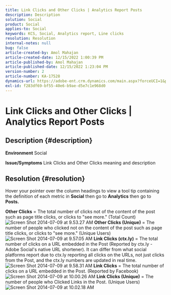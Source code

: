 ```yaml
---
title: Link Clicks and Other Clicks | Analytics Report Posts
description: Description
solution: Social
product: Social
applies-to: Social
keywords: KCS, Social, Analytics report, Line clicks
resolution: Resolution
internal-notes: null
bug: false
article-created-by: Amol Mahajan
article-created-date: 12/15/2022 1:00:39 PM
article-published-by: Amol Mahajan
article-published-date: 12/15/2022 1:23:04 PM
version-number: 2
article-number: KA-17528
dynamics-url: https://adobe-ent.crm.dynamics.com/main.aspx?forceUCI=1&pagetype=entityrecord&etn=knowledgearticle&id=c7533577-787c-ed11-81ac-6045bd006b4b
exl-id: f283df69-bf55-40e6-b9ae-d5e7c1e968d0
---
```

# Link Clicks and Other Clicks | Analytics Report Posts

## Description {#description}

<b>Environment</b>
Social


<b>Issue/Symptoms</b>
Link Clicks and Other Clicks meaning and description


## Resolution {#resolution}


Hover your pointer over the column headings to view a tool tip containing the definition of each metric in <b>Social</b> then go to <b>Analytics</b> then go to <b>Posts.</b>

<b>Other Clicks</b> = The total number of clicks not of the content of the post such as page title clicks, or clicks to "see more." (Total Count)
![Screen Shot 2014-07-09 at 9.53.27 AM](https://helpx.adobe.com/content/dam/help/en/social/kb/link-clicks-click-definitions/jcr%3acontent/main-pars/image/Screen%20Shot%202014-07-09%20at%209.53.27%20AM.png "Screen Shot 2014-07-09 at 9.53.27 AM")
<b>Other Clicks (Unique)</b> = The number of people who clicked not on the content of the post such as page title clicks, or clicks to "see more." (Unique Users)
![Screen Shot 2014-07-09 at 9.57.05 AM](https://helpx.adobe.com/content/dam/help/en/social/kb/link-clicks-click-definitions/jcr%3acontent/main-pars/image_0/Screen%20Shot%202014-07-09%20at%209.57.05%20AM.png "Screen Shot 2014-07-09 at 9.57.05 AM")
<b>Link Clicks (ctx.ly)</b> = The total number of clicks on a URL embedded in the Post (Reported by ctx.ly - Adobe Social's native URL shortener). It can differ from what social platforms report due to ctx.ly reporting all clicks on the URLs, not just clicks from the Post, and the ctx.ly numbers are updated in real time.
![Screen Shot 2014-07-09 at 9.58.31 AM](https://helpx.adobe.com/content/dam/help/en/social/kb/link-clicks-click-definitions/jcr%3acontent/main-pars/image_1/Screen%20Shot%202014-07-09%20at%209.58.31%20AM.png "Screen Shot 2014-07-09 at 9.58.31 AM")
<b>Link Clicks</b> = The total number of clicks on a URL embedded in the Post. (Reported by Facebook)
![Screen Shot 2014-07-09 at 10.00.26 AM](https://helpx.adobe.com/content/dam/help/en/social/kb/link-clicks-click-definitions/jcr%3acontent/main-pars/image_2/Screen%20Shot%202014-07-09%20at%2010.00.26%20AM.png "Screen Shot 2014-07-09 at 10.00.26 AM")
<b>Link Clicks (Unique)</b> = The number of people who Clicked Links in the Post. (Unique Users)
![Screen Shot 2014-07-09 at 10.02.18 AM](https://helpx.adobe.com/content/dam/help/en/social/kb/link-clicks-click-definitions/jcr%3acontent/main-pars/image_3/Screen%20Shot%202014-07-09%20at%2010.02.18%20AM.png "Screen Shot 2014-07-09 at 10.02.18 AM")

